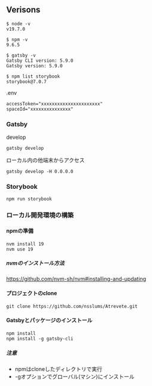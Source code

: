 ## Verisons
```
$ node -v
v19.7.0

$ npm -v
9.6.5

$ gatsby -v
Gatsby CLI version: 5.9.0
Gatsby version: 5.9.0

$ npm list storybook
storybook@7.0.7
```

.env
```
accessToken="xxxxxxxxxxxxxxxxxxxxxx"
spaceId="xxxxxxxxxxxxxxx"
```

### Gatsby
develop
```
gatsby develop
```
ローカル内の他端末からアクセス
```
gatsby develop -H 0.0.0.0
```

### Storybook
```
npm run storybook
```

### ローカル開発環境の構築

#### npmの準備
```
nvm install 19
nvm use 19
```
##### nvmのインストール方法
https://github.com/nvm-sh/nvm#installing-and-updating


#### プロジェクトのclone
```
git clone https://github.com/nsslums/Atrevete.git
```


#### Gatsbyとパッケージのインストール
```
npm install
npm install -g gatsby-cli
```
##### 注意
- npmはcloneしたディレクトリで実行
- -gオプションでグローバル(マシン)にインストール
